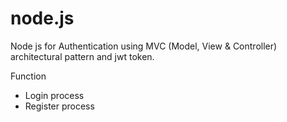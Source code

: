 # node.js

Node js for Authentication using MVC (Model, View & Controller) architectural pattern and jwt token. 

Function
- Login process
- Register process
